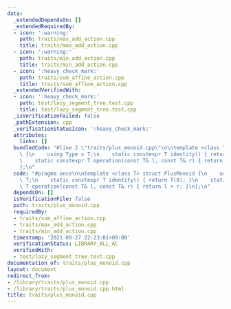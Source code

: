 ```yaml
---
data:
  _extendedDependsOn: []
  _extendedRequiredBy:
  - icon: ':warning:'
    path: traits/max_add_action.cpp
    title: traits/max_add_action.cpp
  - icon: ':warning:'
    path: traits/min_add_action.cpp
    title: traits/min_add_action.cpp
  - icon: ':heavy_check_mark:'
    path: traits/sum_affine_action.cpp
    title: traits/sum_affine_action.cpp
  _extendedVerifiedWith:
  - icon: ':heavy_check_mark:'
    path: test/lazy_segment_tree.test.cpp
    title: test/lazy_segment_tree.test.cpp
  _isVerificationFailed: false
  _pathExtension: cpp
  _verificationStatusIcon: ':heavy_check_mark:'
  attributes:
    links: []
  bundledCode: "#line 2 \"traits/plus_monoid.cpp\"\n\ntemplate <class T> struct PlusMonoid\
    \ {\n    using Type = T;\n    static constexpr T identity() { return T(0); }\n\
    \    static constexpr T operation(const T& l, const T& r) { return l + r; }\n\
    };\n"
  code: "#pragma once\n\ntemplate <class T> struct PlusMonoid {\n    using Type =\
    \ T;\n    static constexpr T identity() { return T(0); }\n    static constexpr\
    \ T operation(const T& l, const T& r) { return l + r; }\n};\n"
  dependsOn: []
  isVerificationFile: false
  path: traits/plus_monoid.cpp
  requiredBy:
  - traits/sum_affine_action.cpp
  - traits/max_add_action.cpp
  - traits/min_add_action.cpp
  timestamp: '2021-09-27 22:23:01+09:00'
  verificationStatus: LIBRARY_ALL_AC
  verifiedWith:
  - test/lazy_segment_tree.test.cpp
documentation_of: traits/plus_monoid.cpp
layout: document
redirect_from:
- /library/traits/plus_monoid.cpp
- /library/traits/plus_monoid.cpp.html
title: traits/plus_monoid.cpp
---
```


